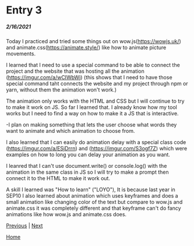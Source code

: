 # Entry 3
##### 2/16/2021

Today I practiced and tried some things out on wow.js(https://wowjs.uk/) and animate.css(https://animate.style/) like how to animate picture movements. 

I learned that I need to use a special command to be able to connect the project and the website that was hosting all the animation  
(https://imgur.com/a/wCIWbWj) (this shows that I need to have those special command taht connects the website and my project through npm or yarn, without them the animation won't work.) 

The animation only works with the HTML and CSS but I will continue to try to make it work on JS. So far I learned that.
I already know how my tool works but I need to find a way on how to make it a JS that is interactive. 

  -I plan on making something that lets the user choose what words they want to animate and which animation to choose from. 

I also learned that I can easily do animation delay with a special class code (https://imgur.com/a/ESjDrrn) and (https://imgur.com/S3ogf7Z) which were examples on how to long you can delay your animation as you want. 

I leanred that I can't use document.write() or console.log() with the animation in the same class in JS so I will try to make a prompt then connect it to the HTML to make it work out. 

A skill I learned was "How to learn" ("LOYO"), It is because last year in SEP10 I also learned about animation which uses keyframes and does a small animation like changing color of the text but compare to wow.js and animate.css it was completely different and that keyframe can't do fancy animations like how wow.js and animate.css does. 

[Previous](entry02.md) | [Next](entry04.md)

[Home](../README.md)
